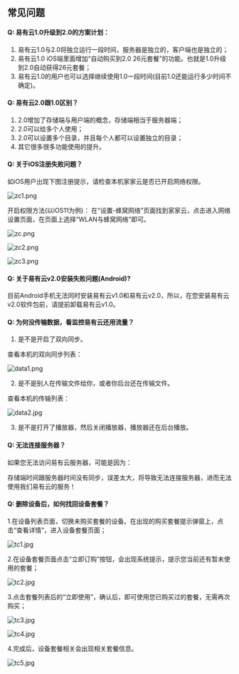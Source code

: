 ## 常见问题

#### Q: 易有云1.0升级到2.0的方案计划：

1. 易有云1.0与2.0将独立运行一段时间，服务器是独立的，客户端也是独立的；
2. 易有云1.0 iOS端里面增加“自动购买到2.0 26元套餐”的功能。也就是1.0升级到2.0自动获得26元套餐；
3. 易有云1.0的用户也可以选择继续使用1.0一段时间(目前1.0还能运行多少时间不确定)。


#### Q: 易有云2.0跟1.0区别？

1. 2.0增加了存储端与用户端的概念，存储端相当于服务器端；
2. 2.0可以给多个人使用；
3. 2.0可以设置多个目录，并且每个人都可以设置独立的目录；
4. 其它很多很多功能使用的提升。


#### Q: 关于iOS注册失败问题？
如iOS用户出现下图注册提示，请检查本机家家云是否已开启网络权限。

![zc1.png](./question/signIn/zc1.png)

开启权限方法(以iOS11为例)：
在“设置-蜂窝网络”页面找到家家云，点击进入网络设置页面，在页面上选择“WLAN与蜂窝网络”即可。

![zc.png](./question/signIn/zc.png)

![zc2.png](./question/signIn/zc2.png)

![zc3.png](./question/signIn/zc3.png)


#### Q: 关于易有云v2.0安装失败问题(Android)?
目前Android手机无法同时安装易有云v1.0和易有云v2.0，所以，在您安装易有云v2.0软件包前，请提前卸载易有云v1.0。


#### Q: 为何没传输数据，看监控易有云还用流量？


1. 是不是开启了双向同步。

查看本机的双向同步列表：

![data1.png](./question/DataUse/data1.png)

2. 是不是别人在传输文件给你，或者你后台还在传输文件。

查看本机的传输列表：

![data2.jpg](./question/DataUse/data2.jpg)

3. 是不是打开了播放器，然后关闭播放器，播放器还在后台播放。


#### Q: 无法连接服务器？

如果您无法访问易有云服务器，可能是因为：

存储端时间跟服务器时间没有同步，误差太大，将导致无法连接服务器，进而无法使用我们易有云的服务！



#### Q: 删除设备后，如何找回设备套餐？

1.在设备列表页面，切换未购买套餐的设备。在出现的购买套餐提示弹窗上，点击“查看详情”，进入设备套餐页面；

![tc1.jpg](./question/SetMeal/tc1.jpg)

2.在设备套餐页面点击“立即订购”按钮，会出现系统提示，提示您当前还有暂未使用的套餐；

![tc2.jpg](./question/SetMeal/tc2.jpg)

3.点击套餐列表后的“立即使用”，确认后，即可使用您已购买过的套餐，无需再次购买；

![tc3.jpg](./question/SetMeal/tc3.jpg)

![tc4.jpg](./question/SetMeal/tc4.jpg)

4.完成后，设备套餐相关会出现相关套餐信息。

![tc5.jpg](./question/SetMeal/tc5.jpg)